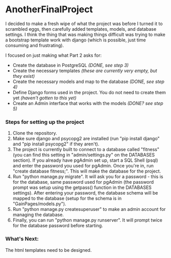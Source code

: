 # AnotherFinalProject

I decided to make a fresh wipe of what the project was before I turned it to scrambled eggs, then carefully added templates, models, and database settings. I think the thing that was making things difficult was trying to make a bootstrap template work with django (which is possible, just time consuming and frustrating).

I focused on just making what Part 2 asks for:

- Create the database in PostgreSQL *(DONE, see step 3)*
- Create the necessary templates *(these are currently very empty, but they exist)*
- Create the necessary models and map to the database *(DONE, see step 4)*
- Define Django forms used in the project. You do not need to create them yet *(haven't gotten to this yet)*
- Create an Admin interface that works with the models *(DONE? see step 5)*

### Steps for setting up the project

1. Clone  the repository.
2. Make sure django and psycopg2 are installed (run "pip install django" and "pip install psycopg2" if they aren't).
3. The project is currently built to connect to a database called "fitness" (you can find this setting in "admin/settings.py" on the DATABASES section). If you already have pgAdmin set up, start a SQL Shell (psql) and enter the password you used for pgAdmin. Once you're in, run "create database fitness;". This will make the database for the project.
4. Run "python manage.py migrate". It will ask you for a password - this is for the database, same password used for pgAdmin (the password prompt was setup using the getpass() function in the DATABASES settings). After entering your password, the database schema will be mapped to the database (setup for the schema is in "GainPages/models.py").
5. Run "python manage.py createsuperuser" to make an admin account for managing the database.
6. Finally, you can run "python manage.py runserver". It will prompt twice for the database password before starting.

### What's Next:

The html templates need to be designed.

